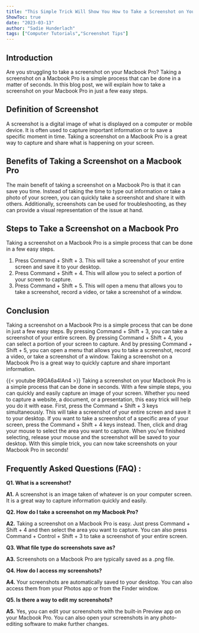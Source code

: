 ```yaml
---
title: "This Simple Trick Will Show You How to Take a Screenshot on Your Macbook Pro in Seconds!"
ShowToc: true 
date: "2023-03-13"
author: "Sadie Hunderlach" 
tags: ["Computer Tutorials","Screenshot Tips"]
---
```

## Introduction
Are you struggling to take a screenshot on your Macbook Pro? Taking a screenshot on a Macbook Pro is a simple process that can be done in a matter of seconds. In this blog post, we will explain how to take a screenshot on your Macbook Pro in just a few easy steps. 

## Definition of Screenshot
A screenshot is a digital image of what is displayed on a computer or mobile device. It is often used to capture important information or to save a specific moment in time. Taking a screenshot on a Macbook Pro is a great way to capture and share what is happening on your screen.

## Benefits of Taking a Screenshot on a Macbook Pro
The main benefit of taking a screenshot on a Macbook Pro is that it can save you time. Instead of taking the time to type out information or take a photo of your screen, you can quickly take a screenshot and share it with others. Additionally, screenshots can be used for troubleshooting, as they can provide a visual representation of the issue at hand. 

## Steps to Take a Screenshot on a Macbook Pro
Taking a screenshot on a Macbook Pro is a simple process that can be done in a few easy steps.

1. Press Command + Shift + 3. This will take a screenshot of your entire screen and save it to your desktop. 
2. Press Command + Shift + 4. This will allow you to select a portion of your screen to capture. 
3. Press Command + Shift + 5. This will open a menu that allows you to take a screenshot, record a video, or take a screenshot of a window. 

## Conclusion
Taking a screenshot on a Macbook Pro is a simple process that can be done in just a few easy steps. By pressing Command + Shift + 3, you can take a screenshot of your entire screen. By pressing Command + Shift + 4, you can select a portion of your screen to capture. And by pressing Command + Shift + 5, you can open a menu that allows you to take a screenshot, record a video, or take a screenshot of a window. Taking a screenshot on a Macbook Pro is a great way to quickly capture and share important information.

{{< youtube 89GA6a4lAn4 >}} 
Taking a screenshot on your Macbook Pro is a simple process that can be done in seconds. With a few simple steps, you can quickly and easily capture an image of your screen. Whether you need to capture a website, a document, or a presentation, this easy trick will help you do it with ease. First, press the Command + Shift + 3 keys simultaneously. This will take a screenshot of your entire screen and save it to your desktop. If you want to take a screenshot of a specific area of your screen, press the Command + Shift + 4 keys instead. Then, click and drag your mouse to select the area you want to capture. When you’ve finished selecting, release your mouse and the screenshot will be saved to your desktop. With this simple trick, you can now take screenshots on your Macbook Pro in seconds!

## Frequently Asked Questions (FAQ) :
**Q1. What is a screenshot?**

**A1.** A screenshot is an image taken of whatever is on your computer screen. It is a great way to capture information quickly and easily.

**Q2. How do I take a screenshot on my Macbook Pro?**

**A2.** Taking a screenshot on a Macbook Pro is easy. Just press Command + Shift + 4 and then select the area you want to capture. You can also press Command + Control + Shift + 3 to take a screenshot of your entire screen.

**Q3. What file type do screenshots save as?**

**A3.** Screenshots on a Macbook Pro are typically saved as a .png file.

**Q4. How do I access my screenshots?**

**A4.** Your screenshots are automatically saved to your desktop. You can also access them from your Photos app or from the Finder window.

**Q5. Is there a way to edit my screenshots?**

**A5.** Yes, you can edit your screenshots with the built-in Preview app on your Macbook Pro. You can also open your screenshots in any photo-editing software to make further changes.


